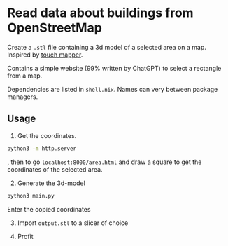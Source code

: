 # Read data about buildings from OpenStreetMap

Create a `.stl` file containing a 3d model of a selected area on a map.
Inspired by [touch mapper](https://touch-mapper.org/en/).

Contains a simple website (99% written by ChatGPT) to select a rectangle from a map.

Dependencies are listed in `shell.nix`. Names can very between package managers.

## Usage

1. Get the coordinates.

```sh
python3 -m http.server
```

, then to go `localhost:8000/area.html` and draw a square to get the coordinates of the selected area.

2. Generate the 3d-model

```sh
python3 main.py
```

Enter the copied coordinates

3. Import `output.stl` to a slicer of choice

4. Profit
